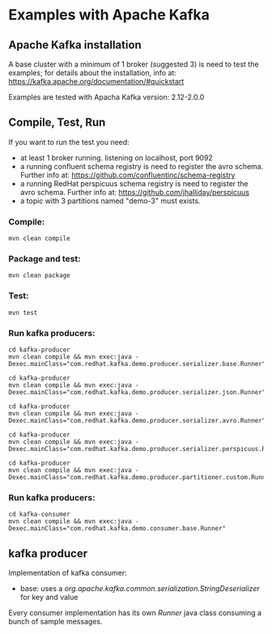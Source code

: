 # Examples with Apache Kafka

## Apache Kafka installation
A base cluster with a minimum of 1 broker (suggested 3) is need to test the examples; for details about the installation, info at:<br>
https://kafka.apache.org/documentation/#quickstart

Examples are tested with Apacha Kafka version:
2.12-2.0.0

## Compile, Test, Run

If you want to run the test you need:
 - at least 1 broker running. listening on localhost, port 9092
 - a running confluent schema registry is need to register the avro schema. Further info at: https://github.com/confluentinc/schema-registry
 -  a running RedHat perspicuus schema registry is need to register the avro schema. Further info at: https://github.com/jhalliday/perspicuus
 - a topic with 3 partitions named "demo-3" must exists.

### Compile: ###

```
mvn clean compile
```

### Package and test: ###

```
mvn clean package
```

### Test: ###

```
mvn test
```

### Run kafka producers: ###

```
cd kafka-producer
mvn clean compile && mvn exec:java -Dexec.mainClass="com.redhat.kafka.demo.producer.serializer.base.Runner"
```

```
cd kafka-producer
mvn clean compile && mvn exec:java -Dexec.mainClass="com.redhat.kafka.demo.producer.serializer.json.Runner"
```

```
cd kafka-producer
mvn clean compile && mvn exec:java -Dexec.mainClass="com.redhat.kafka.demo.producer.serializer.avro.Runner"
```

```
cd kafka-producer
mvn clean compile && mvn exec:java -Dexec.mainClass="com.redhat.kafka.demo.producer.serializer.perspicuus.Runner"
```

```
cd kafka-producer
mvn clean compile && mvn exec:java -Dexec.mainClass="com.redhat.kafka.demo.producer.partitioner.custom.Runner"
```

### Run kafka producers: ###

```
cd kafka-consumer
mvn clean compile && mvn exec:java -Dexec.mainClass="com.redhat.kafka.demo.consumer.base.Runner"
```

## kafka producer

Implementation of kafka consumer:
  - base: uses a *org.apache.kafka.common.serialization.StringDeserializer* for key and value

Every consumer implementation has its own *Runner* java class consuming a bunch of sample messages.
